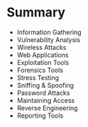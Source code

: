 # Summary

* Information Gathering
* Vulnerability Analysis
* Wireless Attacks
* Web Applications
* Exploitation Tools
* Forensics Tools
* Stress Testing
* Sniffing & Spoofing
* Password Attacks
* Maintaining Access
* Reverse Engineering
* Reporting Tools

